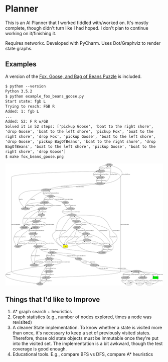# Planner

This is an AI Planner that I worked fiddled with/worked on. It's mostly
complete, though didn't turn like I had hoped. I don't plan to continue working
on it/finishing it.

Requires networkx. Developed with PyCharm. Uses Dot/Graphviz to render state
graphs.

## Examples

A version of the [Fox, Goose, and Bag of Beans Puzzle](https://en.wikipedia.org/wiki/Fox,_goose_and_bag_of_beans_puzzle) is included.

```
$ python --version
Python 3.5.2
$ python example_fox_beans_goose.py
Start state: fgb L
Trying to reach: FGB R
Added: 1: fgb L
...
Added: 52: F R w/GB
Solved it in 52 steps: ['pickup Goose', 'boat to the right shore', 'drop Goose', 'boat to the left shore', 'pickup Fox', 'boat to the right shore', 'drop Fox', 'pickup Goose', 'boat to the left shore', 'drop Goose', 'pickup BagOfBeans', 'boat to the right shore', 'drop BagOfBeans', 'boat to the left shore', 'pickup Goose', 'boat to the right shore', 'drop Goose']
$ make fox_beans_goose.png
```

![Fox Beans Goose state graph](fox-beans-goose.png?raw=true "Fox Beans Goose state graph")

## Things that I'd like to Improve

1. A\* graph search + heuristics
2. Graph statistics (e.g., number of nodes explored, times a node was
   revisited)
3. A cleaner State implementation. To know whether a state is visited more than
   once, it's necessary to keep a set of previously visited states. Therefore,
   those old state objects must be immutable once they're put into the visited
   set. The implementation is a bit awkward, though the test coverage is good
   enough.
4. Educational tools. E.g., compare BFS vs DFS, compare A\* heuristics
